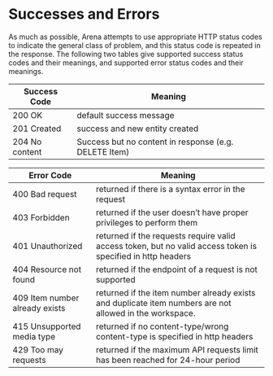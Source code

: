 # Successes and Errors
As much as possible, Arena attempts to use appropriate HTTP status codes to indicate the general class of problem, and this status code is repeated in the response. The following two tables give supported success status codes and their meanings, and supported error status codes and their meanings.


| Success Code<br> | Meaning<br> |
|  --- |  --- | 
| 200 OK<br> | default success message<br> |
| 201 Created<br> | success and new entity created<br> |
| 204 No content<br> | Success but no content in response \(e.g. DELETE Item\)<br> |


| Error Code<br> | Meaning<br> |
|  --- |  --- | 
| 400 Bad request<br> | returned if there is a syntax error in the request<br> |
| 403 Forbidden<br> | returned if the user doesn’t have proper privileges to perform them<br> |
| 401 Unauthorized<br> | returned if the requests require valid access token, but no valid access token is specified in http headers<br> |
| 404 Resource not found<br> | returned if the endpoint of a request is not supported<br> |
| 409 Item number already exists<br> | returned if the item number already exists and duplicate item numbers are not allowed in the workspace.<br> |
| 415 Unsupported media type<br> | returned if no content\-type/wrong content\-type is specified in http headers<br> |
| 429 Too may requests<br> | returned if the maximum API requests limit has been reached for 24\-hour period<br> |


